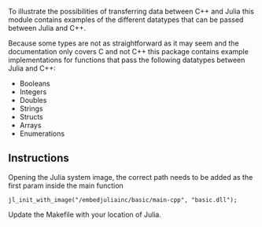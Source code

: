 To illustrate the possibilities of transferring data between C++ and Julia this module contains examples of the different datatypes that can be passed between Julia and C++.


Because some types are not as straightforward as it may seem and the documentation
only covers C and not C++ this package contains example implementations for functions
that pass the following datatypes between Julia and C++:
* Booleans
* Integers
* Doubles
* Strings
* Structs
* Arrays
* Enumerations

## Instructions

Opening the Julia system image, the correct path needs to be added as the first param inside the main function

    jl_init_with_image("/embedjuliainc/basic/main-cpp", "basic.dll");

Update the Makefile with your location of Julia.

